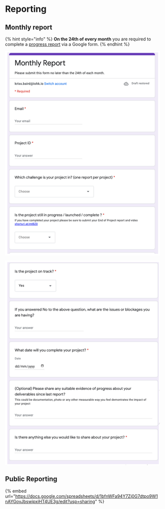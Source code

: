 # Reporting

## Monthly report

{% hint style="info" %}
**On the 24th of every month** you are required to complete a [progress report](https://docs.google.com/forms/d/e/1FAIpQLSdS6wAzKdSR1mAwCHP0EkVqOVlszvU5E45B0G2-0HmjO6qgbA/viewform) via a Google form.
{% endhint %}

![](<../.gitbook/assets/2022-02-27 (2).png>)

![](../.gitbook/assets/2022-02-27.png)



## Public Reporting

{% embed url="https://docs.google.com/spreadsheets/d/1bfnWFa94Y7Zj0G7dtpo9W1nAYGovJbswipxiHT4UE3g/edit?usp=sharing" %}
